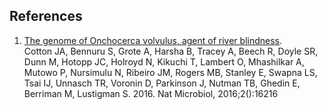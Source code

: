 
References
--------

1.  [The genome of Onchocerca volvulus, agent of river blindness](http://europepmc.org/abstract/MED/27869790).\
    Cotton JA, Bennuru S, Grote A, Harsha B, Tracey A, Beech R, Doyle SR, Dunn M, Hotopp JC, Holroyd N, Kikuchi T, Lambert O, Mhashilkar A, Mutowo P, Nursimulu N, Ribeiro JM, Rogers MB, Stanley E, Swapna LS, Tsai IJ, Unnasch TR, Voronin D, Parkinson J, Nutman TB, Ghedin E, Berriman M, Lustigman S. 2016. Nat       Microbiol, 2016;2():16216



